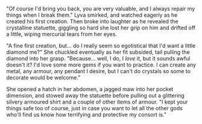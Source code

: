 "Of course I'd bring you back, you are very valuable, and I always repair my things when I break them." Lyva smirked, and watched eagerly as he created his first creation. Then broke into laughter as he revealed the crystalline statuette, giggling so hard she lost her grip on him and drifted off a little, wiping mercurial tears from her eyes.     

"A fine first creation, but... do I really seem so egotistical that I'd want a little diamond me?" She chuckled eventually as her fit subsided, tail pulling the diamond into her grasp. "Because... well, I do, I *love* it, but it sounds awful doesn't it? I'd love some more gems if you want to practice. I can create any metal, any armour, any pendant I desire, but I can't do crystals so some to decorate would be welcome."     

She opened a hatch in her abdomen, a jagged maw into her pocket dimension, and stowed away the statuette before pulling out a glittering silvery armoured shirt and a couple of other items of armour. "I kept your things safe too of course, just in case you want to let all the other gods who'll find us know how terrifying and protective my consort is."